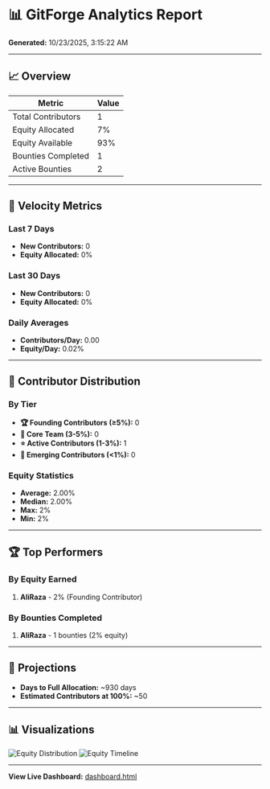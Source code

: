 # 📊 GitForge Analytics Report

**Generated:** 10/23/2025, 3:15:22 AM

---

## 📈 Overview

| Metric | Value |
|--------|-------|
| Total Contributors | 1 |
| Equity Allocated | 7% |
| Equity Available | 93% |
| Bounties Completed | 1 |
| Active Bounties | 2 |

---

## 🚀 Velocity Metrics

### Last 7 Days
- **New Contributors:** 0
- **Equity Allocated:** 0%

### Last 30 Days
- **New Contributors:** 0
- **Equity Allocated:** 0%

### Daily Averages
- **Contributors/Day:** 0.00
- **Equity/Day:** 0.02%

---

## 👥 Contributor Distribution

### By Tier
- **🏆 Founding Contributors (≥5%):** 0
- **💎 Core Team (3-5%):** 0
- **⭐ Active Contributors (1-3%):** 1
- **🌟 Emerging Contributors (<1%):** 0

### Equity Statistics
- **Average:** 2.00%
- **Median:** 2.00%
- **Max:** 2%
- **Min:** 2%

---

## 🏆 Top Performers

### By Equity Earned
1. **AliRaza** - 2% (Founding Contributor)

### By Bounties Completed
1. **AliRaza** - 1 bounties (2% equity)

---

## 🔮 Projections

- **Days to Full Allocation:** ~930 days
- **Estimated Contributors at 100%:** ~50

---

## 📊 Visualizations

![Equity Distribution](../assets/charts/equity-distribution.svg)
![Equity Timeline](../assets/charts/equity-timeline.svg)

---

**View Live Dashboard:** [dashboard.html](../../dashboard.html)
